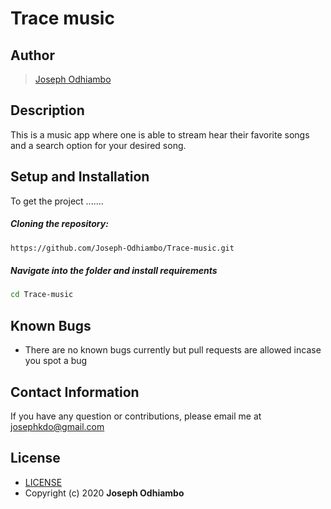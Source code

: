 # Trace music

## Author

>[Joseph Odhiambo](https://github.com/Joseph-Odhiambo)  
  
## Description  
This is a music app where one is able to stream hear their favorite songs and a search option for your desired song. 

## Setup and Installation  
To get the project .......  
  
##### Cloning the repository:  
 ```bash 
 https://github.com/Joseph-Odhiambo/Trace-music.git
```
##### Navigate into the folder and install requirements  
 ```bash 
cd Trace-music  
```
## Known Bugs  
* There are no known bugs currently but pull requests are allowed incase you spot a bug  
  
## Contact Information   
If you have any question or contributions, please email me at josephkdo@gmail.com
  
## License 

* [LICENSE](LICENSE) 
* Copyright (c) 2020 **Joseph Odhiambo**
